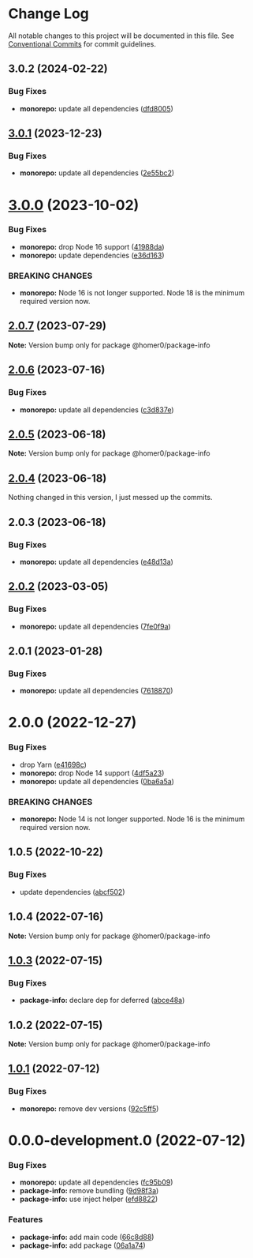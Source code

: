 # Change Log

All notable changes to this project will be documented in this file.
See [Conventional Commits](https://conventionalcommits.org) for commit guidelines.

## 3.0.2 (2024-02-22)

### Bug Fixes

- **monorepo:** update all dependencies ([dfd8005](https://github.com/homer0/packages/commit/dfd80057bf5a5259d0324ca5eecf6e42a58db817))

## [3.0.1](https://github.com/homer0/packages/compare/@homer0/package-info@3.0.0...@homer0/package-info@3.0.1) (2023-12-23)

### Bug Fixes

- **monorepo:** update all dependencies ([2e55bc2](https://github.com/homer0/packages/commit/2e55bc20351f39fb52b9555f564102833e168dc1))

# [3.0.0](https://github.com/homer0/packages/compare/@homer0/package-info@2.0.7...@homer0/package-info@3.0.0) (2023-10-02)

### Bug Fixes

- **monorepo:** drop Node 16 support ([41988da](https://github.com/homer0/packages/commit/41988da8e3f15a1c2daecfe0d7c9243eb19f9351))
- **monorepo:** update dependencies ([e36d163](https://github.com/homer0/packages/commit/e36d1630c8fc754d9359665100c8a027b15cfb9e))

### BREAKING CHANGES

- **monorepo:** Node 16 is not longer supported. Node 18 is the minimum required version now.

## [2.0.7](https://github.com/homer0/packages/compare/@homer0/package-info@2.0.6...@homer0/package-info@2.0.7) (2023-07-29)

**Note:** Version bump only for package @homer0/package-info

## [2.0.6](https://github.com/homer0/packages/compare/@homer0/package-info@2.0.5...@homer0/package-info@2.0.6) (2023-07-16)

### Bug Fixes

- **monorepo:** update all dependencies ([c3d837e](https://github.com/homer0/packages/commit/c3d837e5820d27a27e97322211478d880000c064))

## [2.0.5](https://github.com/homer0/packages/compare/@homer0/package-info@2.0.4...@homer0/package-info@2.0.5) (2023-06-18)

**Note:** Version bump only for package @homer0/package-info

## [2.0.4](https://github.com/homer0/packages/compare/@homer0/package-info@2.0.2...@homer0/package-info@2.0.4) (2023-06-18)

Nothing changed in this version, I just messed up the commits.

## 2.0.3 (2023-06-18)

### Bug Fixes

- **monorepo:** update all dependencies ([e48d13a](https://github.com/homer0/packages/commit/e48d13a474ce710f73128a49ca6ad4ac2da23ef0))

## [2.0.2](https://github.com/homer0/packages/compare/@homer0/package-info@2.0.1...@homer0/package-info@2.0.2) (2023-03-05)

### Bug Fixes

- **monorepo:** update all dependencies ([7fe0f9a](https://github.com/homer0/packages/commit/7fe0f9a39ec89e9b3fa9530e9332828916f3a108))

## 2.0.1 (2023-01-28)

### Bug Fixes

- **monorepo:** update all dependencies ([7618870](https://github.com/homer0/packages/commit/7618870e6ec4d6f281a79b15f139124875c760b2))

# 2.0.0 (2022-12-27)

### Bug Fixes

- drop Yarn ([e41698c](https://github.com/homer0/packages/commit/e41698c310996d1ca520bd6a9a2220017e1a3d49))
- **monorepo:** drop Node 14 support ([4df5a23](https://github.com/homer0/packages/commit/4df5a23c1c3e5d1632679f4902c0c73113252bc0))
- **monorepo:** update all dependencies ([0ba6a5a](https://github.com/homer0/packages/commit/0ba6a5a68413ab557cce5a5afbd6314e42d86671))

### BREAKING CHANGES

- **monorepo:** Node 14 is not longer supported. Node 16 is the minimum required version now.

## 1.0.5 (2022-10-22)

### Bug Fixes

- update dependencies ([abcf502](https://github.com/homer0/packages/commit/abcf5027fce4cb7d37d9e4cf9aafc1846c7bceb0))

## 1.0.4 (2022-07-16)

**Note:** Version bump only for package @homer0/package-info

## [1.0.3](https://github.com/homer0/packages/compare/@homer0/package-info@1.0.2...@homer0/package-info@1.0.3) (2022-07-15)

### Bug Fixes

- **package-info:** declare dep for deferred ([abce48a](https://github.com/homer0/packages/commit/abce48aeb4566cd6a8dea20b97cd9633064439e9))

## 1.0.2 (2022-07-15)

**Note:** Version bump only for package @homer0/package-info

## [1.0.1](https://github.com/homer0/packages/compare/@homer0/package-info@0.0.0-development.0...@homer0/package-info@1.0.1) (2022-07-12)

### Bug Fixes

- **monorepo:** remove dev versions ([92c5ff5](https://github.com/homer0/packages/commit/92c5ff5cc9c579879f371c08edbc111b7e1d4319))

# 0.0.0-development.0 (2022-07-12)

### Bug Fixes

- **monorepo:** update all dependencies ([fc95b09](https://github.com/homer0/packages/commit/fc95b096bc4c2976ba5cd9c7354890137b66a3bd))
- **package-info:** remove bundling ([9d98f3a](https://github.com/homer0/packages/commit/9d98f3aa35ac8fdbfaefb7de9cfdda01defb5719))
- **package-info:** use inject helper ([efd8822](https://github.com/homer0/packages/commit/efd8822c11935d188423de53b36ac505b69b5364))

### Features

- **package-info:** add main code ([66c8d88](https://github.com/homer0/packages/commit/66c8d8824cb7190866552c658493148682483af7))
- **package-info:** add package ([06a1a74](https://github.com/homer0/packages/commit/06a1a74e98b1b145c32f18a4dc2fcd8e078670a6))

